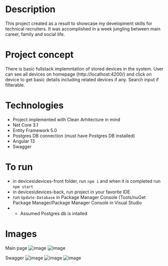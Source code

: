 # Description
This project created as a result to showcase my development skills for technical recruiters. It was accomplished in a week jungling between  main career, family and social life.

# Project concept
There is basic fullstack implemntation of stored devices in the system. User can see all devices on homepage (http://localhost:4200/) and click on device to get basic details including related devices if any. Search input if filterable.

# Technologies
- Project implemented with Clean Arhitecture in mind
- Net Core 3.1
- Entity Framework 5.0
- Postgres DB connection (must have Postgres DB installed)
- Angular 13
- Swagger

# To run
- in devices\devices-front folder, run `npm i` and when it is completed run `npm start`
- in devices\devices-back, run project in your favorite IDE
- run `Update-Database` in Package Manager Console (Tools/nuGet Package Manager/Package Manager Console in Visual Studio
- * Assumed Postgres db is intalled

# Images
Main page 
![image](https://user-images.githubusercontent.com/1269552/159509027-4dc003ce-fe48-4b4f-987f-b5999815a220.png)
![image](https://user-images.githubusercontent.com/1269552/159509251-8559e322-4d09-4aa7-8199-d36c25d92404.png)


Swagger
![image](https://user-images.githubusercontent.com/1269552/159505794-6d6f8ca7-e7af-431f-ab5a-45e858ce6ffe.png)
![image](https://user-images.githubusercontent.com/1269552/159505913-73fc3917-e640-4511-9dc3-e0022b2c8cea.png)
![image](https://user-images.githubusercontent.com/1269552/159506098-ca75c23a-2bad-4380-9f92-677bba2a7c70.png)


